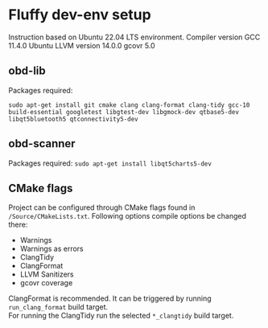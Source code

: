 # Fluffy dev-env setup

Instruction based on Ubuntu 22.04 LTS environment.
Compiler version GCC 11.4.0
Ubuntu LLVM version 14.0.0
gcovr 5.0

## obd-lib

Packages required:

`sudo apt-get install git cmake clang clang-format clang-tidy gcc-10 build-essential googletest libgtest-dev libgmock-dev qtbase5-dev libqt5bluetooth5 qtconnectivity5-dev`

## obd-scanner

Packages required:
`sudo apt-get install libqt5charts5-dev`

## CMake flags

Project can be configured through CMake flags found in `/Source/CMakeLists.txt`.
Following options compile options be changed there:

- Warnings
- Warnings as errors
- ClangTidy
- ClangFormat
- LLVM Sanitizers
- gcovr coverage

ClangFormat is recommended. It can be triggered by running `run_clang_format` build target.  
For running the ClangTidy run the selected `*_clangtidy` build target.
